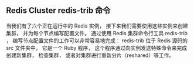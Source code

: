 ## Redis Cluster redis-trib 命令
当我们有了六个正在运行中的 Redis 实例， 接下来我们需要使用这些实例来创建集群， 并为每个节点编写配置文件。
通过使用 Redis 集群命令行工具 redis-trib ， 编写节点配置文件的工作可以非常容易地完成： redis-trib 位于 Redis 源码的 src 文件夹中， 它是一个 Ruby 程序， 这个程序通过向实例发送特殊命令来完成创建新集群， 检查集群， 或者对集群进行重新分片（reshared）等工作。
